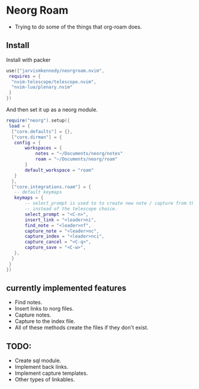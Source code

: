 # Neorg Roam

- Trying to do some of the things that org-roam does.

## Install

Install with packer
```lua 
use({"jarvismkennedy/neorgroam.nvim", 
 requires = { 
  "nvim-telescope/telescope.nvim", 
  "nvim-lua/plenary.nvim"
 }
})
```
  And then set it up as a neorg module.
```lua
require("neorg").setup({ 
 load = { 
  ["core.defaults"] = {},
  ["core.dirman"] = {
   config = { 
	   workspaces = { 
		   notes = "~/Documents/neorg/notes"
		   roam = "~/Documents/neorg/roam"
	   }
	   default_workspace = "roam"
   }
  },
  ["core.integrations.roam"] = { 
   -- default keymaps
   keymaps = {
	   -- select_prompt is used to to create new note / capture from the prompt directly
	   -- instead of the telescope choice.
	   select_prompt = "<C-n>",
	   insert_link = "<leader>ni",
	   find_note = "<leader>nf",
	   capture_note = "<leader>nc",
	   capture_index = "<leader>nci",
	   capture_cancel = "<C-q>",
	   capture_save = "<C-w>",
   },
  }
 }
})
```



## currently implemented features

- Find notes.
- Insert links to norg files.
- Capture notes. 
- Capture to the index file.
- All of these methods create the files if they don't exist.


## TODO:

-  Create sql module.
-  Implement back links.
-  Implement capture templates.
-  Other types of linkables.
